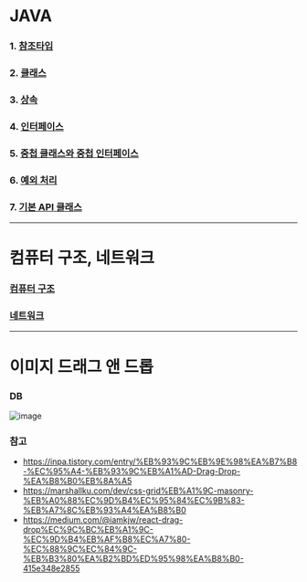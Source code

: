 # JAVA
### 1. [참조타입](https://github.com/bckkingkkang/kahyun_javaStudy4/wiki/1.-%EC%B0%B8%EC%A1%B0%ED%83%80%EC%9E%85)
### 2. [클래스](https://github.com/bckkingkkang/kahyun_javaStudy4/wiki/2.-%ED%81%B4%EB%9E%98%EC%8A%A4)
### 3. [상속](https://github.com/bckkingkkang/kahyun_javaStudy4/wiki/3.-%EC%83%81%EC%86%8D)
### 4. [인터페이스](https://github.com/bckkingkkang/kahyun_javaStudy4/wiki/4.-%EC%9D%B8%ED%84%B0%ED%8E%98%EC%9D%B4%EC%8A%A4)
### 5. [중첩 클래스와 중첩 인터페이스](https://github.com/bckkingkkang/kahyun_javaStudy4/wiki/5.-%EC%A4%91%EC%B2%A9-%ED%81%B4%EB%9E%98%EC%8A%A4%EC%99%80-%EC%A4%91%EC%B2%A9-%EC%9D%B8%ED%84%B0%ED%8E%98%EC%9D%B4%EC%8A%A4)
### 6. [예외 처리](https://github.com/bckkingkkang/kahyun_javaStudy4/wiki/6.-%EC%98%88%EC%99%B8-%EC%B2%98%EB%A6%AC)
### 7. [기본 API 클래스](https://github.com/bckkingkkang/kahyun_javaStudy4/wiki/7.-%EA%B8%B0%EB%B3%B8-API-%ED%81%B4%EB%9E%98%EC%8A%A4)
-----------------------------
# 컴퓨터 구조, 네트워크
### [컴퓨터 구조](https://github.com/bckkingkkang/kahyun_javaStudy4/wiki/%EC%BB%B4%ED%93%A8%ED%84%B0-%EA%B5%AC%EC%A1%B0)
### [네트워크](https://github.com/bckkingkkang/kahyun_javaStudy4/wiki/%EB%84%A4%ED%8A%B8%EC%9B%8C%ED%81%AC)

-----------------------------------------------
# 이미지 드래그 앤 드롭

### DB
![image](https://github.com/user-attachments/assets/a97c4e0c-aef7-4606-9236-c84740144656)

### 참고
* https://inpa.tistory.com/entry/%EB%93%9C%EB%9E%98%EA%B7%B8-%EC%95%A4-%EB%93%9C%EB%A1%AD-Drag-Drop-%EA%B8%B0%EB%8A%A5   
* https://marshallku.com/dev/css-grid%EB%A1%9C-masonry-%EB%A0%88%EC%9D%B4%EC%95%84%EC%9B%83-%EB%A7%8C%EB%93%A4%EA%B8%B0   
* https://medium.com/@iamkjw/react-drag-drop%EC%9C%BC%EB%A1%9C-%EC%9D%B4%EB%AF%B8%EC%A7%80-%EC%88%9C%EC%84%9C-%EB%B3%80%EA%B2%BD%ED%95%98%EA%B8%B0-415e348e2855   
